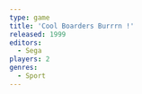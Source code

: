```yaml
---
type: game
title: 'Cool Boarders Burrrn !'
released: 1999
editors: 
  - Sega
players: 2
genres:
  - Sport
---
```

